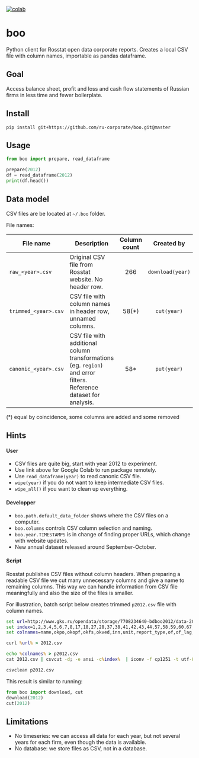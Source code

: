 [![colab](https://img.shields.io/badge/colab-launch-blue.svg)](https://colab.research.google.com/drive/1BGLalP4rr5FdtXsEzb5oG4sHL5qmgbAS#scrollTo=YuW47K8E4IBZ)

# boo
Python client for Rosstat open data corporate reports. Creates a local CSV file with column names, importable as pandas dataframe.

## Goal

Access balance sheet, profit and loss and cash flow statements of Russian firms in less time and fewer boilerplate.


## Install

```
pip install git+https://github.com/ru-corporate/boo.git@master
```

## Usage

```python
from boo import prepare, read_dataframe

prepare(2012)
df = read_dataframe(2012)
print(df.head())
```

## Data model
 
CSV files are be located at `~/.boo` folder.

File names:


File name     | Description  | Column count |  Created by 
--------------|--------------|:------------:|:------------:
`raw_<year>.csv`     | Original CSV file from Rosstat website. No header row.    | 266 |`download(year)`
`trimmed_<year>.csv` | CSV file with column names in header row, unnamed columns. | 58(*) | `cut(year)`
`canonic_<year>.csv` | CSV file with additional column transformations (eg. `region`) and error filters. Reference dataset for analysis. | 58* | `put(year)`

(\*) equal by coincidence, some columns are added and some removed

## Hints

#### User

- CSV files are quite big, start with year 2012 to experiment.
- Use link above for Google Colab to run package remotely.
- Use `read_dataframe(year)` to read canonic CSV file. 
- `wipe(year)` if you do not want to keep intermediate CSV files.
- `wipe_all()` if you want to clean up everything.

#### Developper

- `boo.path.default_data_folder` shows where the CSV files on a computer.
- `boo.columns` controls CSV column selection and naming.
- `boo.year.TIMESTAMPS` is in change of finding proper URLs, which change with website updates. 
- New annual dataset released around September-October.

#### Script

Rosstat publishes CSV files without column headers. 
When preparing a readable CSV file we cut many unnecessary columns and 
give a name to remaining columns. This way we can handle information from CSV 
file meaningfully and also the size of the files is smaller.

For illustration, batch script below creates trimmed `p2012.csv` file with column names.

```bat
set url=http://www.gks.ru/opendata/storage/7708234640-bdboo2012/data-20190329t000000-structure-20121231t000000.csv
set index=1,2,3,4,5,6,7,8,17,18,27,28,37,38,41,42,43,44,57,58,59,60,67,68,69,70,79,80,81,82,83,84,93,94,99,100,105,106,117,118,204,205,209,210,211,212,213,214,215,216,222,223,228,229,235,240,241,266 
set colnames=name,okpo,okopf,okfs,okved,inn,unit,report_type,of,of_lag,ta_fix,ta_fix_lag,cash,cash_lag,ta_nonfix,ta_nonfix_lag,ta,ta_lag,tp_capital,tp_capital_lag,debt_long,debt_long_lag,tp_long,tp_long_lag,debt_short,debt_short_lag,tp_short,tp_short_lag,tp,tp_lag,sales,sales_lag,profit_oper,profit_oper_lag,exp_interest,exp_interest_lag,profit_before_tax,profit_before_tax_lag,profit_after_tax,profit_after_tax_lag,cf_oper_in,cf_oper_in_sales,cf_oper_out,paid_to_supplier,paid_to_worker,paid_interest,paid_profit_tax,paid_other_costs,cf_oper,cf_inv_in,cf_inv_out,paid_fa_investment,cf_inv,cf_fin_in,cf_fin_out,cf_fin,cf,date_published

curl %url% > 2012.csv

echo %colnames% > p2012.csv
cat 2012.csv | csvcut -d; -e ansi -c%index%  | iconv -f cp1251 -t utf-8 >> p2012.csv

csvclean p2012.csv
```

This result is similar to running: 

```python 
from boo import download, cut
download(2012)
cut(2012)
```

## Limitations

- No timeseries: we can access all data for each year, but not several years for each firm,
  even though the data is available. 
- No database: we store files as CSV, not in a database. 
